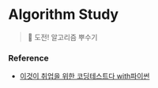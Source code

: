 # Algorithm Study
> 🌱 도전! 알고리즘 뿌수기

### Reference
- [이것이 취업을 위한 코딩테스트다 with파이썬](https://product.kyobobook.co.kr/detail/S000001810273)